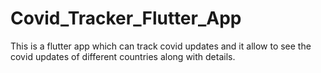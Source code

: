 # Covid_Tracker_Flutter_App
 This is a flutter app which can track covid updates and it allow to see  the covid updates of different countries along with details.
